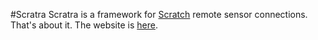 #Scratra
Scratra is a framework for [Scratch](http://scratch.mit.edu) remote sensor connections. That's about it. The website is
[here](http://scratra.tk).